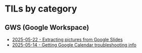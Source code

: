# TILs by category

## GWS (Google Workspace)
* [2025-05-22 - Extracting pictures from Google Slides](extracting_pictures_from_google_slides.md)
* [2025-05-14 - Getting Google Calendar troubleshooting info](getting_google_calendar_troubleshooting_info.md)
